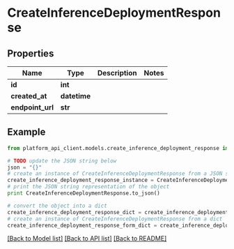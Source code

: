# CreateInferenceDeploymentResponse


## Properties

Name | Type | Description | Notes
------------ | ------------- | ------------- | -------------
**id** | **int** |  | 
**created_at** | **datetime** |  | 
**endpoint_url** | **str** |  | 

## Example

```python
from platform_api_client.models.create_inference_deployment_response import CreateInferenceDeploymentResponse

# TODO update the JSON string below
json = "{}"
# create an instance of CreateInferenceDeploymentResponse from a JSON string
create_inference_deployment_response_instance = CreateInferenceDeploymentResponse.from_json(json)
# print the JSON string representation of the object
print CreateInferenceDeploymentResponse.to_json()

# convert the object into a dict
create_inference_deployment_response_dict = create_inference_deployment_response_instance.to_dict()
# create an instance of CreateInferenceDeploymentResponse from a dict
create_inference_deployment_response_form_dict = create_inference_deployment_response.from_dict(create_inference_deployment_response_dict)
```
[[Back to Model list]](../README.md#documentation-for-models) [[Back to API list]](../README.md#documentation-for-api-endpoints) [[Back to README]](../README.md)


